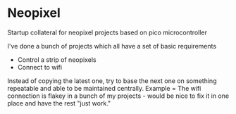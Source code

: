 # Neopixel
Startup collateral for neopixel projects based on pico microcontroller

I've done a bunch of projects which all have a set of basic requirements
* Control a strip of neopixels
* Connect to wifi

Instead of copying the latest one, try to base the next one on something repeatable and able to be maintained centrally. Example = The wifi connection is flakey in a bunch of my projects - would be nice to fix it in one place and have the rest "just work."
